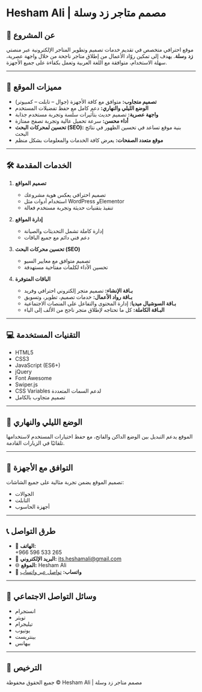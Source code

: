 # Hesham Ali | مصمم متاجر زد وسلة

## 🌟 عن المشروع

موقع احترافي متخصص في تقديم خدمات تصميم وتطوير المتاجر الإلكترونية عبر منصتي **زد** و**سلة**. يهدف إلى تمكين روّاد الأعمال من إطلاق متاجر ناجحة من خلال واجهة عصرية، سهلة الاستخدام، متوافقة مع اللغة العربية وتعمل بكفاءة على جميع الأجهزة.

---

## 🌟 مميزات الموقع

* **تصميم متجاوب:** متوافق مع كافة الأجهزة (جوال – تابلت – كمبيوتر)
* **الوضع الليلي والنهاري:** دعم كامل مع حفظ تفضيلات المستخدم
* **واجهة عصرية:** تصميم حديث بتأثيرات سلسة وتجربة مستخدم جذابة
* **أداء محسن:** سرعة تحميل عالية وتجربة تصفح ممتازة
* **تحسين لمحركات البحث (SEO):** بنية موقع تساعد في تحسين الظهور في نتائج البحث
* **موقع متعدد الصفحات:** يعرض كافة الخدمات والمعلومات بشكل منظم

---

## 🛠️ الخدمات المقدمة

1. **تصميم المواقع**

   * تصميم احترافي يعكس هوية مشروعك
   * استخدام أدوات مثل WordPress وElementor
   * تنفيذ بتقنيات حديثة وتجربة مستخدم فعالة

2. **إدارة المواقع**

   * إدارة كاملة تشمل التحديثات والصيانة
   * دعم فني دائم مع جميع الباقات

3. **تحسين محركات البحث (SEO)**

   * تصميم متوافق مع معايير السيو
   * تحسين الأداء لكلمات مفتاحية مستهدفة

4. **الباقات المتوفرة**

   * **بـاقة الإنشاء:** تصميم متجر إلكتروني احترافي وفريد
   * **بـاقة رواد الأعمال:** خدمات تصميم، تطوير، وتسويق
   * **بـاقة السوشيال ميديا:** إدارة المحتوى والتفاعل على المنصات الاجتماعية
   * **البـاقة الكاملة:** كل ما تحتاجه لإطلاق متجر ناجح من الألف إلى الياء

---

## 💻 التقنيات المستخدمة

* HTML5
* CSS3
* JavaScript (ES6+)
* jQuery
* Font Awesome
* Swiper.js
* CSS Variables لدعم السمات المتعددة
* تصميم متجاوب بالكامل

---

## 🌙 الوضع الليلي والنهاري

الموقع يدعم التبديل بين الوضع الداكن والفاتح، مع حفظ اختيارات المستخدم لاستخدامها تلقائيًا في الزيارات القادمة.

---

## 📱 التوافق مع الأجهزة

تصميم الموقع يضمن تجربة مثالية على جميع الشاشات:

* الجوالات
* التابلت
* أجهزة الحاسوب

---

## 📞 طرق التواصل

* 📱 **الهاتف:** <div dir="ltr">+966 596 533 265</div>
* 📧 **البريد الإلكتروني:** [its.heshamali@gmail.com](mailto:its.heshamali@gmail.com)
* 🌐 **الموقع:** Hesham Ali
* 💬 **واتساب:** [تواصل عبر واتساب](https://wa.me/966596533265)

---

## 📲 وسائل التواصل الاجتماعي

* انستجرام
* تويتر
* تيليجرام
* يوتيوب
* بينتريست
* بيهانس

---

## 📄 الترخيص

جميع الحقوق محفوظة © Hesham Ali | مصمم متاجر زد وسلة
